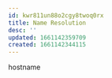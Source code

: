 ```yaml
---
id: kwr811un88o2cgy8twoq0rx
title: Name Resolution
desc: ''
updated: 1661142359709
created: 1661142344115
---
```


hostname